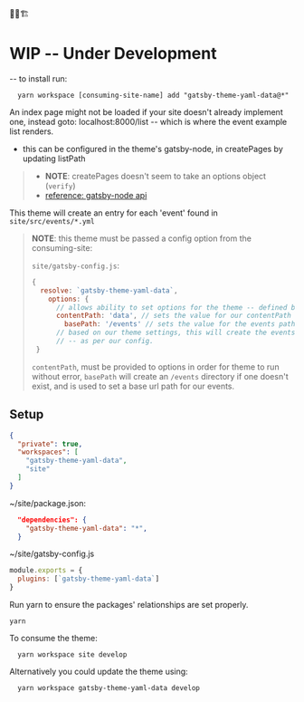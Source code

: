 🚨🚧🏗

# WIP -- Under Development

-- to install run:

```shell
  yarn workspace [consuming-site-name] add "gatsby-theme-yaml-data@*"
```
An index page might not be loaded if your site doesn't already implement one,
instead goto: localhost:8000/list -- which is where the event example list renders.
- this can be configured in the theme's gatsby-node, in createPages by updating listPath

> - **NOTE**: createPages doesn't seem to take an options object (`verify`)
> - [reference: gatsby-node api](https://www.gatsbyjs.org/docs/node-apis/#createPages)

This theme will create an entry for each 'event' found in `site/src/events/*.yml`

> **NOTE**:  this theme must be passed a config option from the consuming-site:
>
> `site/gatsby-config.js`:
>
> ```js
> {
>   resolve: `gatsby-theme-yaml-data`,
>     options: {
>       // allows ability to set options for the theme -- defined by the theme
>       contentPath: 'data', // sets the value for our contentPath
>         basePath: '/events' // sets the value for the events path
>       // based on our theme settings, this will create the events folder if it does not exist,
>       // -- as per our config.
>  }
> ```
>
> `contentPath`, must be provided to options in order for theme to run without error, `basePath` will create an `/events` directory if one doesn't exist, and is used to set a base url path for our events.


## Setup


```json
{
  "private": true,
  "workspaces": [
    "gatsby-theme-yaml-data",
    "site"
  ]
}

```

~/site/package.json:
```json
  "dependencies": {
    "gatsby-theme-yaml-data": "*",
  }
```

~/site/gatsby-config.js

```js
module.exports = {
  plugins: [`gatsby-theme-yaml-data`]
}
```

Run yarn to ensure the packages' relationships are set properly.
```shell
yarn
```

To consume the theme:
```shell
  yarn workspace site develop
```

Alternatively you could update the theme using:
```shell
  yarn workspace gatsby-theme-yaml-data develop
```
